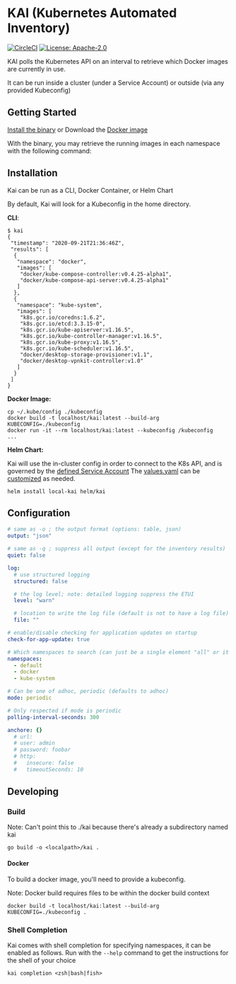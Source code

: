 # KAI (Kubernetes Automated Inventory)
[![CircleCI](https://circleci.com/gh/anchore/kai.svg?style=svg&circle-token=6f6ffa17b0630e6af622e162d594e2312c136d94)](https://circleci.com/gh/anchore/kai)
[![License: Apache-2.0](https://img.shields.io/badge/License-Apache%202.0-blue.svg)](https://github.com/anchore/kai/blob/main/LICENSE)

KAI polls the Kubernetes API on an interval to retrieve which Docker images are currently in use.

It can be run inside a cluster (under a Service Account) or outside (via any provided Kubeconfig)

## Getting Started
[Install the binary](#installation) or Download the [Docker image](https://hub.docker.com/repository/docker/dakaneye/kai)

With the binary, you may retrieve the running images in each namespace with the following command:

## Installation
Kai can be run as a CLI, Docker Container, or Helm Chart

By default, Kai will look for a Kubeconfig in the home directory.

**CLI**:
```shell script
$ kai
{
 "timestamp": "2020-09-21T21:36:46Z",
 "results": [
  {
   "namespace": "docker",
   "images": [
    "docker/kube-compose-controller:v0.4.25-alpha1",
    "docker/kube-compose-api-server:v0.4.25-alpha1"
   ]
  },
  {
   "namespace": "kube-system",
   "images": [
    "k8s.gcr.io/coredns:1.6.2",
    "k8s.gcr.io/etcd:3.3.15-0",
    "k8s.gcr.io/kube-apiserver:v1.16.5",
    "k8s.gcr.io/kube-controller-manager:v1.16.5",
    "k8s.gcr.io/kube-proxy:v1.16.5",
    "k8s.gcr.io/kube-scheduler:v1.16.5",
    "docker/desktop-storage-provisioner:v1.1",
    "docker/desktop-vpnkit-controller:v1.0"
   ]
  }
 ]
}
```

**Docker Image:**
```shell script
cp ~/.kube/config ./kubeconfig
docker build -t localhost/kai:latest --build-arg KUBECONFIG=./kubeconfig
docker run -it --rm localhost/kai:latest --kubeconfig /kubeconfig
...
```

**Helm Chart:**

Kai will use the in-cluster config in order to connect to the K8s API, and is governed by the [defined Service Account](./helm/kai/templates/serviceaccount.yaml)
The [values.yaml](./helm/kai/values.yaml) can be [customized](#configuration) as needed.
```
helm install local-kai helm/kai
``` 

## Configuration
```yaml
# same as -o ; the output format (options: table, json)
output: "json"

# same as -q ; suppress all output (except for the inventory results)
quiet: false

log:
  # use structured logging
  structured: false

  # the log level; note: detailed logging suppress the ETUI
  level: "warn"

  # location to write the log file (default is not to have a log file)
  file: ""

# enable/disable checking for application updates on startup
check-for-app-update: true

# Which namespaces to search (can just be a single element "all" or it can be multiple)
namespaces:
  - default
  - docker
  - kube-system

# Can be one of adhoc, periodic (defaults to adhoc)
mode: periodic

# Only respected if mode is periodic
polling-interval-seconds: 300

anchore: {}
  # url: 
  # user: admin
  # password: foobar
  # http:
  #   insecure: false
  #   timeoutSeconds: 10

```

## Developing
### Build
Note: Can't point this to ./kai because there's already a subdirectory named kai

`go build -o <localpath>/kai .`

#### Docker
To build a docker image, you'll need to provide a kubeconfig. 

Note: Docker build requires files to be within the docker build context
```
docker build -t localhost/kai:latest --build-arg KUBECONFIG=./kubeconfig .
```

### Shell Completion
Kai comes with shell completion for specifying namespaces, it can be enabled as follows. Run with the `--help` command to get the instructions for the shell of your choice
```
kai completion <zsh|bash|fish>
```